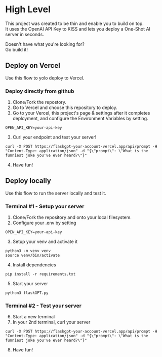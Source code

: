 # High Level
This project was created to be thin and enable you to build on top.  
It uses the OpenAI API Key to KISS and lets you deploy a One-Shot AI server in seconds.  
  
Doesn't have what you're looking for?  
Go build it!  
  
## Deploy on Vercel
Use this flow to yolo deploy to Vercel.  
  
### Deploy directly from github
1. Clone/Fork the repostory.
2. Go to Vercel and choose this repository to deploy.
3. Go to your Vercel, this project's page & settings after it completes deployment, and configure the Environment Variables by setting.
```
OPEN_API_KEY=your-api-key
```
3. Curl your endpoint and test your server!
```
curl -X POST https://flaskgpt-your-account-vercel.app/api/prompt -H "Content-Type: application/json" -d "{\"prompt\": \"What is the funniest joke you've ever heard?\"}"
```
4. Have fun!

## Deploy locally
Use this flow to run the server locally and test it.

### Terminal #1 - Setup your server
1. Clone/Fork the repository and onto your local filesystem.
2. Configure your .env by setting
```
OPEN_API_KEY=your-api-key
```
3. Setup your venv and activate it
```
python3 -m venv venv
source venv/bin/activate
```
4. Install dependencies
```
pip install -r requirements.txt
```
5. Start your server
```
python3 flaskGPT.py
```

### Terminal #2 - Test your server
6. Start a new terminal
7. In your 2nd terminal, curl your server
```
curl -X POST https://flaskgpt-your-account-vercel.app/api/prompt -H "Content-Type: application/json" -d "{\"prompt\": \"What is the funniest joke you've ever heard?\"}"
```
8. Have fun!

